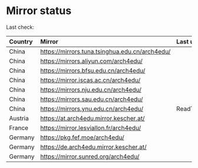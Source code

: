 <script src="./time.js"></script>
# Mirror status
Last check: <script type="text/javascript">localize(1689632242.6376314);</script>

|Country|Mirror|Last update|
|:------|:-----|:----------|
|China|https://mirrors.tuna.tsinghua.edu.cn/arch4edu/|<script type="text/javascript">localize(1689575652);</script>|
|China|https://mirrors.aliyun.com/arch4edu/|<script type="text/javascript">localize(1689575652);</script>|
|China|https://mirrors.bfsu.edu.cn/arch4edu/|<script type="text/javascript">localize(1689575652);</script>|
|China|https://mirror.iscas.ac.cn/arch4edu/|<script type="text/javascript">localize(1689575652);</script>|
|China|https://mirrors.nju.edu.cn/arch4edu/|<script type="text/javascript">localize(1689532769);</script>|
|China|https://mirrors.sau.edu.cn/arch4edu/|<script type="text/javascript">localize(1689575652);</script>|
|China|https://mirrors.ynu.edu.cn/arch4edu/|ReadTimeout|
|Austria|https://at.arch4edu.mirror.kescher.at/|<script type="text/javascript">localize(1689575652);</script>|
|France|https://mirror.lesviallon.fr/arch4edu/|<script type="text/javascript">localize(1689402753);</script>|
|Germany|https://pkg.fef.moe/arch4edu/|<script type="text/javascript">localize(1689575652);</script>|
|Germany|https://de.arch4edu.mirror.kescher.at/|<script type="text/javascript">localize(1689575652);</script>|
|Germany|https://mirror.sunred.org/arch4edu/|<script type="text/javascript">localize(1689575652);</script>|

<script src="./tablefilter/tablefilter.js"></script>
<script src="./table.js"></script>